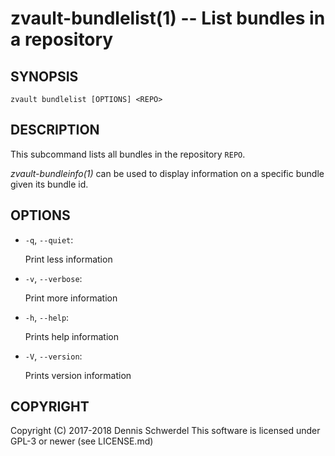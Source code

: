 zvault-bundlelist(1) -- List bundles in a repository
====================================================

## SYNOPSIS

`zvault bundlelist [OPTIONS] <REPO>`


## DESCRIPTION

This subcommand lists all bundles in the repository `REPO`.

_zvault-bundleinfo(1)_ can be used to display information on a specific bundle
given its bundle id.


## OPTIONS

* `-q`, `--quiet`:

  Print less information


* `-v`, `--verbose`:

  Print more information


* `-h`, `--help`:

  Prints help information


* `-V`, `--version`:     

  Prints version information


## COPYRIGHT

Copyright (C) 2017-2018  Dennis Schwerdel
This software is licensed under GPL-3 or newer (see LICENSE.md)
